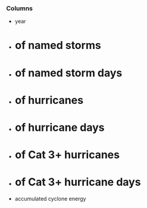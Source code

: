 ### Columns
* year
* # of named storms
* # of named storm days
* # of hurricanes
* # of hurricane days
* # of Cat 3+ hurricanes
* # of Cat 3+ hurricane days
* accumulated cyclone energy
